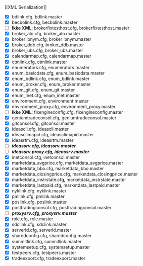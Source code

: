 [[XML Serialization]]

- [x] bdlink.cfg, bdlink.master
- [x] becbolink.cfg, becbolink.master
- [ ] **Ikke XML**: brokerfixtesthost.cfg, brokerfixtesthost.master
- [x] broker_alo.cfg, broker_alo.master
- [x] broker_bnym.cfg, broker_bnym.master
- [x] broker_ddb.cfg, broker_ddb.master
- [x] broker_ubs.cfg, broker_ubs.master
- [x] calendarmap.cfg, calendarmap.master
- [x] ctmlink.cfg, ctmlink.master
- [x] enumerators.cfg, enumerators.master
- [x] enum_basicdata.cfg, enum_basicdata.master
- [x] enum_bdlink.cfg, enum_bdlink.master
- [x] enum_broker.cfg, enum_broker.master
- [x] enum_git.cfg, enum_git.master
- [x] enum_inet.cfg, enum_inet.master
- [x] environment.cfg, environment.master
- [x] environment_proxy.cfg, environment_proxy.master
- [ ] **Ikke XML**: fixengineconfig.cfg, fixengineconfig.master
- [x] geniumtradeconsol.cfg, geniumtradeconsol.master
- [x] gitconsol.cfg, gitconsol.master
- [x] ideascli.cfg, ideascli.master
- [x] ideasclimapid.cfg, ideasclimapid.master
- [x] ideasrtm.cfg, ideasrtm.master
- [ ] **_ideassrv.cfg, ideassrv.master_**
- [ ] **_ideassrv.proxy.cfg, ideassrv.master_**
- [x] inetconsol.cfg, inetconsol.master
- [x] marketdata_avgprice.cfg, marketdata_avgprice.master
- [x] marketdata_bbo.cfg, marketdata_bbo.master
- [x] marketdata_closingprice.cfg, marketdata_closingprice.master
- [x] marketdata_instrstate.cfg, marketdata_instrstate.master
- [x] marketdata_lastpaid.cfg, marketdata_lastpaid.master
- [x] nyklink.cfg, nyklink.master
- [x] pmlink.cfg, pmlink.master
- [x] poslink.cfg, poslink.master
- [x] posttradingconsol.cfg, posttradingconsol.master
- [ ] **_proxysrv.cfg, proxysrv.master_**
- [x] role.cfg, role.master
- [x] sdclink.cfg, sdclink.master
- [x] serverid.cfg, serverid.master
- [x] sharedconfig.cfg, sharedconfig.master
- [x] summitlink.cfg, summitlink.master
- [x] systemsetup.cfg, systemsetup.master
- [x] testpeers.cfg, testpeers.master
- [x] tradeexport.cfg, tradeexport.master